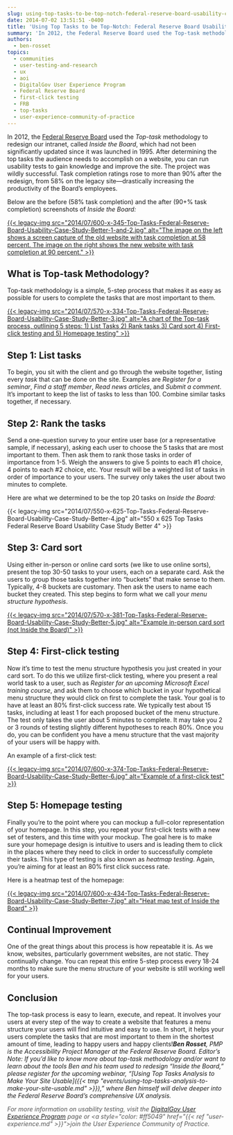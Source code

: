 ```yaml
---
slug: using-top-tasks-to-be-top-notch-federal-reserve-board-usability-case-study
date: 2014-07-02 13:51:51 -0400
title: 'Using Top Tasks to be Top-Notch: Federal Reserve Board Usability Case Study'
summary: 'In 2012, the Federal Reserve Board used the Top-task methodology to redesign our intranet, called Inside the Board, which had not been significantly updated since it was launched in 1995. After determining the top tasks the audience needs to accomplish on a website, you can run usability tests to gain knowledge and improve the site. The project'
authors:
  - ben-rosset
topics:
  - communities
  - user-testing-and-research
  - ux
  - aoi
  - DigitalGov User Experience Program
  - Federal Reserve Board
  - first-click testing
  - FRB
  - top-tasks
  - user-experience-community-of-practice
---
```


In 2012, the [Federal Reserve Board](http://www.federalreserve.gov/) used the _Top-task_ methodology to redesign our intranet, called _Inside the Board_, which had not been significantly updated since it was launched in 1995. After determining the top tasks the audience needs to accomplish on a website, you can run usability tests to gain knowledge and improve the site. The project was wildly successful. Task completion ratings rose to more than 90% after the redesign, from 58% on the legacy site—drastically increasing the productivity of the Board’s employees.

Below are the before (58% task completion) and the after (90+% task completion) screenshots of _Inside the Board:_

[{{< legacy-img src="2014/07/600-x-345-Top-Tasks-Federal-Reserve-Board-Usability-Case-Study-Better-1-and-2.jpg" alt="The image on the left shows a screen capture of the old website with task completion at 58 percent. The image on the right shows the new website with task completion at 90 percent." >}}](https://s3.amazonaws.com/digitalgov/_legacy-img/2014/06/929-x-590-Better12.jpg)

 

## What is Top-task Methodology?

Top-task methodology is a simple, 5-step process that makes it as easy as possible for users to complete the tasks that are most important to them.

[{{< legacy-img src="2014/07/570-x-334-Top-Tasks-Federal-Reserve-Board-Usability-Case-Study-Better-3.jpg" alt="A chart of the Top-task process, outlining 5 steps: 1) List Tasks 2) Rank tasks 3) Card sort 4) First-click testing and 5) Homepage testing" >}}](https://s3.amazonaws.com/digitalgov/_legacy-img/2014/06/833-x-556-Better3.jpg)

 

## Step 1: List tasks

To begin, you sit with the client and go through the website together, listing every _task_ that can be done on the site. Examples are _Register for a seminar_, _Find a staff member_, _Read news articles_, and _Submit a comment_. It&#8217;s important to keep the list of tasks to less than 100. Combine similar tasks together, if necessary.

## Step 2: Rank the tasks

Send a one-question survey to your entire user base (or a representative sample, if necessary), asking each user to choose the 5 tasks that are most important to them. Then ask them to rank those tasks in order of importance from 1-5. Weigh the answers to give 5 points to each #1 choice, 4 points to each #2 choice, etc. Your result will be a weighted list of tasks in order of importance to your users. The survey only takes the user about two minutes to complete.

Here are what we determined to be the top 20 tasks on _Inside the Board:_

{{< legacy-img src="2014/07/550-x-625-Top-Tasks-Federal-Reserve-Board-Usability-Case-Study-Better-4.jpg" alt="550 x 625 Top Tasks Federal Reserve Board Usability Case Study Better 4" >}}

 

## Step 3: Card sort

Using either in-person or online card sorts (we like to use online sorts), present the top 30-50 tasks to your users, each on a separate card. Ask the users to group those tasks together into “buckets” that make sense to them. Typically, 4-8 buckets are customary. Then ask the users to name each bucket they created. This step begins to form what we call your _menu structure hypothesis_.

[{{< legacy-img src="2014/07/570-x-381-Top-Tasks-Federal-Reserve-Board-Usability-Case-Study-Better-5.jpg" alt="Example in-person card sort (not Inside the Board)" >}}](https://s3.amazonaws.com/digitalgov/_legacy-img/2014/06/667-x-440-Better5.jpg)

 

## Step 4: First-click testing

Now it&#8217;s time to test the menu structure hypothesis you just created in your card sort. To do this we utilize first-click testing, where you present a real world task to a user, such as _Register for an upcoming Microsoft Excel training course_, and ask them to choose which bucket in your hypothetical menu structure they would click on first to complete the task. Your goal is to have at least an 80% first-click success rate. We typically test about 15 tasks, including at least 1 for each proposed bucket of the menu structure. The test only takes the user about 5 minutes to complete. It may take you 2 or 3 rounds of testing slightly different hypotheses to reach 80%. Once you do, you can be confident you have a menu structure that the vast majority of your users will be happy with.

An example of a first-click test:

[{{< legacy-img src="2014/07/600-x-374-Top-Tasks-Federal-Reserve-Board-Usability-Case-Study-Better-6.jpg" alt="Example of a first-click test" >}}](https://s3.amazonaws.com/digitalgov/_legacy-img/2014/06/934-x-637-Better6.jpg)

 

## Step 5: Homepage testing

Finally you’re to the point where you can mockup a full-color representation of your homepage. In this step, you repeat your first-click tests with a new set of testers, and this time with your mockup. The goal here is to make sure your homepage design is intuitive to users and is leading them to click in the places where they need to click in order to successfully complete their tasks. This type of testing is also known as _heatmap testing_. Again, you’re aiming for at least an 80% first click success rate.

Here is a heatmap test of the homepage:

[{{< legacy-img src="2014/07/600-x-434-Top-Tasks-Federal-Reserve-Board-Usability-Case-Study-Better-7.jpg" alt="Heat map test of Inside the Board" >}}](https://s3.amazonaws.com/digitalgov/_legacy-img/2014/06/1010-x-793-Better7.jpg)

 

## Continual Improvement

One of the great things about this process is how repeatable it is. As we know, websites, particularly government websites, are not static. They continually change. You can repeat this entire 5-step process every 18-24 months to make sure the menu structure of your website is still working well for your users.

## Conclusion

The top-task process is easy to learn, execute, and repeat. It involves your users at every step of the way to create a website that features a menu structure your users will find intuitive and easy to use. In short, it helps your users complete the tasks that are most important to them in the shortest amount of time, leading to happy users and happy clients!_**Ben Rosset**, PMP is the Accessibility Project Manager at the Federal Reserve Board._
_Editor&#8217;s Note: If you&#8217;d like to know more about top-task methodology and/or want to learn about the tools Ben and his team used to redesign &#8220;Inside the Board,&#8221; please register for the upcoming webinar, &#8220;[Using Top Tasks Analysis to Make Your Site Usable]({{< tmp "events/using-top-tasks-analysis-to-make-your-site-usable.md" >}}),&#8221; where Ben himself will delve deeper into the Federal Reserve Board&#8217;s comprehensive UX analysis._

<em style="color: #555555">For more information on usability testing, visit the <a href="http://www.google.com/url?q=http%3A%2F%2Fwww.digitalgov.gov%2Fresources%2Fdigitalgov-user-experience-program%2F&sa=D&sntz=1&usg=AFQjCNGNi46xqPfRqRfFLwkIBFybj_ngAQ">DigitalGov User Experience Program</a> page or <a style="color: #ff5049" href="{{< ref "user-experience.md" >}}">join the User Experience Community of Practice.</a></em>